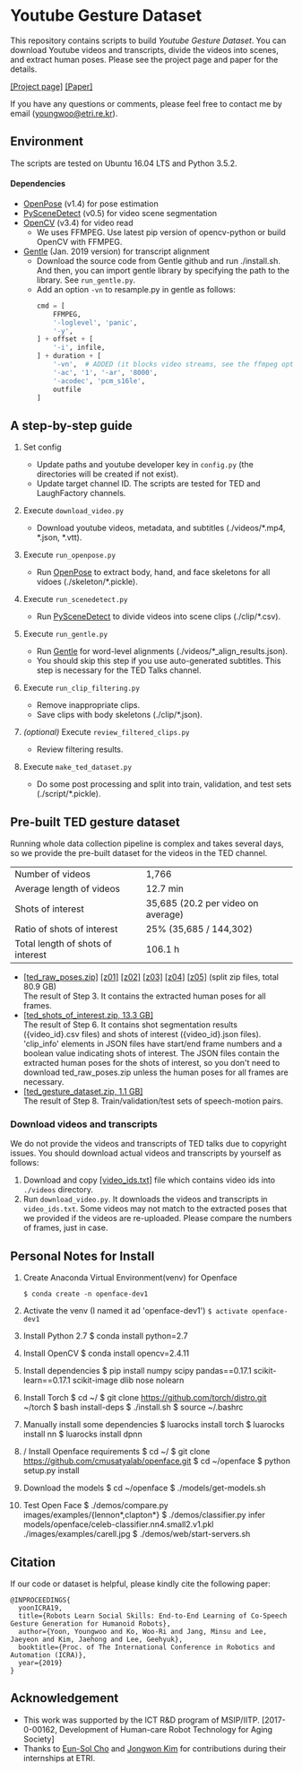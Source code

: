 # Youtube Gesture Dataset

This repository contains scripts to build *Youtube Gesture Dataset*.
You can download Youtube videos and transcripts, divide the videos into scenes, and extract human poses.
Please see the project page and paper for the details.  
 
[[Project page]](https://sites.google.com/view/youngwoo-yoon/projects/co-speech-gesture-generation) [[Paper]](https://arxiv.org/abs/1810.12541)

If you have any questions or comments, please feel free to contact me by email ([youngwoo@etri.re.kr](mailto:youngwoo@etri.re.kr)).

## Environment

The scripts are tested on Ubuntu 16.04 LTS and Python 3.5.2.  
#### Dependencies 
* [OpenPose](https://github.com/CMU-Perceptual-Computing-Lab/openpose) (v1.4) for pose estimation
* [PySceneDetect](https://pyscenedetect.readthedocs.io/en/latest/) (v0.5) for video scene segmentation
* [OpenCV](https://pypi.org/project/opencv-python/) (v3.4) for video read
  * We uses FFMPEG. Use latest pip version of opencv-python or build OpenCV with FFMPEG.
* [Gentle](https://github.com/lowerquality/gentle) (Jan. 2019 version) for transcript alignment
  * Download the source code from Gentle github and run ./install.sh. And then, you can import gentle library by specifying the path to the library. See `run_gentle.py`.
  * Add an option `-vn` to resample.py in gentle as follows:
    ```python
    cmd = [
        FFMPEG,
        '-loglevel', 'panic',
        '-y',
    ] + offset + [
        '-i', infile,
    ] + duration + [
        '-vn',  # ADDED (it blocks video streams, see the ffmpeg option)
        '-ac', '1', '-ar', '8000',
        '-acodec', 'pcm_s16le',
        outfile
    ]
    ``` 

## A step-by-step guide

1. Set config
   * Update paths and youtube developer key in `config.py` (the directories will be created if not exist).
   * Update target channel ID. The scripts are tested for TED and LaughFactory channels.

2. Execute `download_video.py`
   * Download youtube videos, metadata, and subtitles (./videos/*.mp4, *.json, *.vtt).

3. Execute `run_openpose.py`
   * Run [OpenPose](https://github.com/CMU-Perceptual-Computing-Lab/openpose) to extract body, hand, and face skeletons for all vidoes (./skeleton/*.pickle). 

4. Execute `run_scenedetect.py`
   * Run [PySceneDetect](https://pyscenedetect.readthedocs.io/en/latest/) to divide videos into scene clips (./clip/*.csv).
  
5. Execute `run_gentle.py`
   * Run [Gentle](https://github.com/lowerquality/gentle) for word-level alignments (./videos/*_align_results.json).
   * You should skip this step if you use auto-generated subtitles. This step is necessary for the TED Talks channel. 

6. Execute `run_clip_filtering.py`
   * Remove inappropriate clips.
   * Save clips with body skeletons (./clip/*.json).

7. *(optional)* Execute `review_filtered_clips.py`
   * Review filtering results.

8. Execute `make_ted_dataset.py`
   * Do some post processing and split into train, validation, and test sets (./script/*.pickle).


## Pre-built TED gesture dataset
 
Running whole data collection pipeline is complex and takes several days, so we provide the pre-built dataset for the videos in the TED channel.  

| | |
| --- | --- |
| Number of videos | 1,766 |
| Average length of videos | 12.7 min |
| Shots of interest | 35,685 (20.2 per video on average) |
| Ratio of shots of interest | 25% (35,685 / 144,302) |
| Total length of shots of interest | 106.1 h |

* [[ted_raw_poses.zip]](https://drive.google.com/open?id=1vvweoCFAARODSa5J5Ew6dpGdHFHoEia2) 
[[z01]](https://drive.google.com/open?id=1zR-GIx3vbqCMkvJ1HdCMjthUpj03XKwB) 
[[z02]](https://drive.google.com/open?id=1B2SOnb_nTyJua9sII4w3xBjp5hBLRcAj) 
[[z03]](https://drive.google.com/open?id=1uhfv6k0Q3E7bUIxYDAVjxKIjPM_gL8Wm)
[[z04]](https://drive.google.com/open?id=1VLi0oQBW8xetN7XmkGZ-S_KhD-DvbVQB)
[[z05]](https://drive.google.com/open?id=1F2wiRX421f3hiUkEeKcTBbtsgOEBy7lh) (split zip files, total 80.9 GB)  
The result of Step 3. It contains the extracted human poses for all frames. 
* [[ted_shots_of_interest.zip, 13.3 GB]](https://drive.google.com/open?id=1kF7SVpxzhYEHCoSPpUt6aqSKvl9YaTEZ)  
The result of Step 6. It contains shot segmentation results ({video_id}.csv files) and shots of interest ({video_id}.json files). 
'clip_info' elements in JSON files have start/end frame numbers and a boolean value indicating shots of interest. 
The JSON files contain the extracted human poses for the shots of interest, 
so you don't need to download ted_raw_poses.zip unless the human poses for all frames are necessary.
* [[ted_gesture_dataset.zip, 1.1 GB]](https://drive.google.com/open?id=1lZfvufQ_CIy3d2GFU2dgqIVo1gdmG6Dh)  
The result of Step 8. Train/validation/test sets of speech-motion pairs. 
 
### Download videos and transcripts
We do not provide the videos and transcripts of TED talks due to copyright issues.
You should download actual videos and transcripts by yourself as follows:  
1. Download and copy [[video_ids.txt]](https://drive.google.com/open?id=1grFWC7GBIeF2zlaOEtCWw4YgqHe3AFU-) file which contains video ids into `./videos` directory.
2. Run `download_video.py`. It downloads the videos and transcripts in `video_ids.txt`.
Some videos may not match to the extracted poses that we provided if the videos are re-uploaded.
Please compare the numbers of frames, just in case.


## Personal Notes for Install
1. Create Anaconda Virtual Environment(venv) for Openface
   ```
   $ conda create -n openface-dev1
   ```

2. Activate the venv (I named it ad 'openface-dev1')
   ``` $ activate openface-dev1 ```

3. Install Python 2.7
   $ conda install python=2.7

4. Install OpenCV
   $ conda install opencv=2.4.11

5. Install dependencies
   $ pip install numpy scipy pandas==0.17.1 scikit-learn==0.17.1 scikit-image dlib nose nolearn

6. Install Torch
   $ cd ~/
   $ git clone https://github.com/torch/distro.git ~/torch
   $ bash install-deps
   $ ./install.sh
   $ source ~/.bashrc

7. Manually install some dependencies
   $ luarocks install torch
   $ luarocks install nn
   $ luarocks install dpnn
 
8. / Install Openface requirements
   $ cd ~/
   $ git clone https://github.com/cmusatyalab/openface.git
   $ cd ~/openface 
   $ python setup.py install

9. Download the models
   $ cd ~/openface
   $ ./models/get-models.sh

10. Test Open Face
   $ ./demos/compare.py images/examples/{lennon*,clapton*}
   $ ./demos/classifier.py infer models/openface/celeb-classifier.nn4.small2.v1.pkl ./images/examples/carell.jpg
   $ ./demos/web/start-servers.sh



## Citation 

If our code or dataset is helpful, please kindly cite the following paper:
```
@INPROCEEDINGS{
  yoonICRA19,
  title={Robots Learn Social Skills: End-to-End Learning of Co-Speech Gesture Generation for Humanoid Robots},
  author={Yoon, Youngwoo and Ko, Woo-Ri and Jang, Minsu and Lee, Jaeyeon and Kim, Jaehong and Lee, Geehyuk},
  booktitle={Proc. of The International Conference in Robotics and Automation (ICRA)},
  year={2019}
}
```

## Acknowledgement
* This work was supported by the ICT R&D program of MSIP/IITP. [2017-0-00162, Development of Human-care Robot Technology for Aging Society]   
* Thanks to [Eun-Sol Cho](https://github.com/euns2ol) and [Jongwon Kim](mailto:jwk9284@gmail.com) for contributions during their internships at ETRI.
